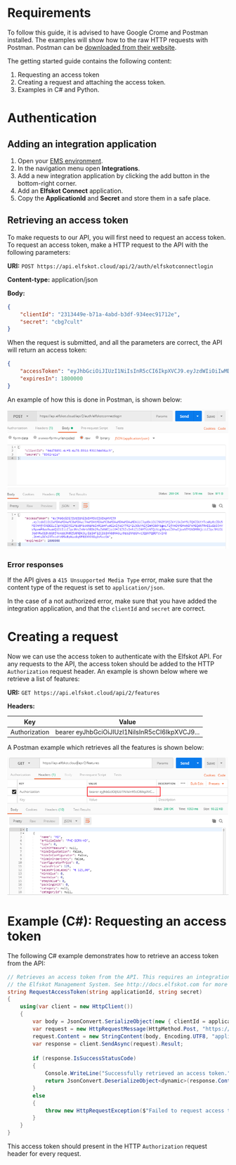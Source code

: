 # Requirements

To follow this guide, it is advised to have Google Crome and Postman installed. The examples will show how to the raw HTTP requests with Postman. Postman can be [downloaded from their website](https://www.getpostman.com/apps).

The getting started guide contains the following content:

1. Requesting an access token
2. Creating a request and attaching the access token.
3. Examples in C# and Python.

# Authentication

## Adding an integration application

1. Open your [EMS environment](https://ems.elfskot.cloud).
2. In the navigation menu open **Integrations**.
3. Add a new integration application by clicking the add button in the bottom-right corner.
4. Add an **Elfskot Connect** application.
5. Copy the **ApplicationId** and **Secret** and store them in a safe place.

## Retrieving an access token

To make requests to our API, you will first need to request an access token. To request an access token, make a HTTP request to the API with the following parameters:

**URI:** `POST https://api.elfskot.cloud/api/2/auth/elfskotconnectlogin`

**Content-type:** application/json

**Body:**
```json
{
	"clientId": "2313449e-b71a-4abd-b3df-934eec91712e",
	"secret": "cbg7cult"
}
```

When the request is submitted, and all the parameters are correct, the API will return an access token:

```json
{
    "accessToken": "eyJhbGciOiJIUzI1NiIsInR5cCI6IkpXVCJ9.eyJzdWIiOiIwMDAwMDAwMC0wMDAwLTAwMDAtMDAwMC0wMDAwMDAwMDAwMDAiLCJqdGkiOiI3Y2JhNTY4MC03MTA5LTQ4Y2QtOWIzMi0zZTBjMzVlODA2ODciLCJpYXQiOjE1MzkzMzIxMDYsInRlbmFudGlkIjoiYTRlY2U3OWYtZjZmMC00YzgwLTljYmEtMDhkNGFkMGQ4NTRmIiwib3JnYW5pemF0aW9uaWQiOiIiLCJpc0VsZnNrb3RDb25uZWN0IjoiVHJ1ZSIsIm5iZiI6MTUzOTMzMjEwNiwiZXhwIjoxNTM5MzMzOTA2LCJpc3MiOiJodHRwczovL2FwaS5lbGZza290LmNsb3VkLyIsImF1ZCI6Imh0dHBzOi8vYXBpLmVsZnNrb3QuY2xvdWQvIn0.lqVHiSG7wZkmFtuuRY5n3S_sGYazHYdD8HMokRL7Lf0",
    "expiresIn": 1800000
}
```

An example of how this is done in Postman, is shown below:

![example 1](/docs/img/login_request.png)

### Error responses

If the API gives a `415 Unsupported Media Type` error, make sure that the content type of the request is set to `application/json`.

In the case of a not authorized error, make sure that you have added the integration application, and that the `clientId` and `secret` are correct.

# Creating a request

Now we can use the access token to authenticate with the Elfskot API. For any requests to the API, the access token should be added to the HTTP `Authorization` request header. An example is shown below where we retrieve a list of features:

**URI:** `GET https://api.elfskot.cloud/api/2/features`

**Headers:**

| Key           | Value                                          |
| ------------- | ---------------------------------------------- |
| Authorization | bearer eyJhbGciOiJIUzI1NiIsInR5cCI6IkpXVCJ9... |

A Postman example which retrieves all the features is shown below:

![example 2](/docs/img/get_features.png)

# Example (C#): Requesting an access token

The following C# example demonstrates how to retrieve an access token from the API:

```csharp
// Retrieves an access token from the API. This requires an integration application in 
// the Elfskot Management System. See http://docs.elfskot.com for more information.
string RequestAccessToken(string applicationId, string secret)
{
    using(var client = new HttpClient())
    {
        var body = JsonConvert.SerializeObject(new { clientId = applicationId, secret = secret });
        var request = new HttpRequestMessage(HttpMethod.Post, "https://api.elfskot.cloud/api/2/auth/elfskotconnectlogin");
        request.Content = new StringContent(body, Encoding.UTF8, "application/json");
        var response = client.SendAsync(request).Result;

        if (response.IsSuccessStatusCode)
        {
            Console.WriteLine("Successfully retrieved an access token.");
            return JsonConvert.DeserializeObject<dynamic>(response.Content.ReadAsStringAsync().Result).accessToken;
        }
        else
        {
            throw new HttpRequestException($"Failed to request access token, server responded with status code: {response.StatusCode}");
        }
    }
}
```

This access token should present in the HTTP `Authorization` request header for every request.